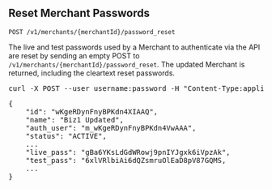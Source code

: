 Reset Merchant Passwords
------------------------

    POST /v1/merchants/{merchantId}/password_reset

The live and test passwords used by a Merchant to authenticate via the
API are reset by sending an empty POST to
`/v1/merchants/{merchantId}/password_reset`. The updated Merchant is
returned, including the cleartext reset passwords.

<div class="http-example http-request-example">
  <pre class="prettyprint">
curl -X POST --user username:password -H "Content-Type:application/json" {{site.data.variables.apiurl.gateway}}/v1/merchants/wKgeRDynFnyBPKdn4XIAAQ/password_reset</pre>
</div>

<div class="http-example http-response-example">
  <pre class="prettyprint">
{
    "id": "wKgeRDynFnyBPKdn4XIAAQ",
    "name": "Biz1 Updated",
    "auth_user": "m_wKgeRDynFnyBPKdn4VwAAA",
    "status": "ACTIVE",
    ...
    "live_pass": "gBa6YKsLdGdWRowj9pnIYJgxk6iVpzAk",
    "test_pass": "6xlVRlbiAi6dQZsmruOlEaD8pV87GQMS,
    ...
}</pre>
</div>
